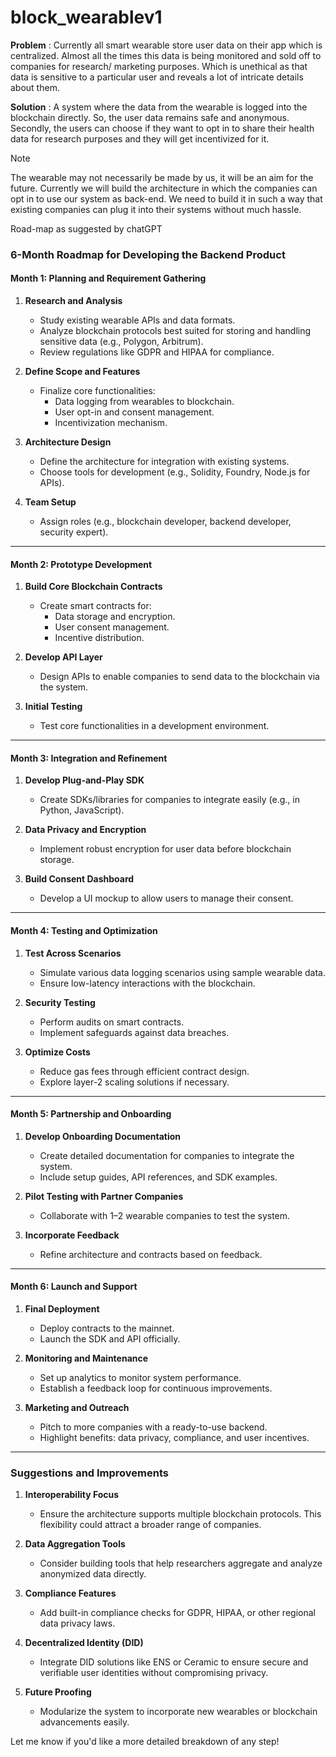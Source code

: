 # block_wearablev1

**Problem** : Currently all smart wearable store user data on their app which is centralized. Almost all the times this data is being monitored and sold off to companies for research/ marketing purposes. Which is unethical as that data is sensitive to a particular user and reveals a lot of intricate details about them.

**Solution** : A system where the data from the wearable is logged into the blockchain directly. So, the user data remains safe and anonymous. Secondly, the users can choose if they want to opt in to share their health data for research purposes and they will get incentivized for it. 
>[!NOTE]
>The wearable may not necessarily be made by us, it will be an aim for the future. Currently we will build the architecture in which the companies can opt in to use our system as back-end. We need to build it in such a way that existing companies can plug it into their systems without much hassle.

Road-map as suggested by chatGPT

### 6-Month Roadmap for Developing the Backend Product

#### Month 1: **Planning and Requirement Gathering**

1. **Research and Analysis**
    
    - Study existing wearable APIs and data formats.
    - Analyze blockchain protocols best suited for storing and handling sensitive data (e.g., Polygon, Arbitrum).
    - Review regulations like GDPR and HIPAA for compliance.
2. **Define Scope and Features**
    
    - Finalize core functionalities:
        - Data logging from wearables to blockchain.
        - User opt-in and consent management.
        - Incentivization mechanism.
3. **Architecture Design**
    
    - Define the architecture for integration with existing systems.
    - Choose tools for development (e.g., Solidity, Foundry, Node.js for APIs).
4. **Team Setup**
    
    - Assign roles (e.g., blockchain developer, backend developer, security expert).

---

#### Month 2: **Prototype Development**

1. **Build Core Blockchain Contracts**
    
    - Create smart contracts for:
        - Data storage and encryption.
        - User consent management.
        - Incentive distribution.
2. **Develop API Layer**
    
    - Design APIs to enable companies to send data to the blockchain via the system.
3. **Initial Testing**
    
    - Test core functionalities in a development environment.

---

#### Month 3: **Integration and Refinement**

1. **Develop Plug-and-Play SDK**
    
    - Create SDKs/libraries for companies to integrate easily (e.g., in Python, JavaScript).
2. **Data Privacy and Encryption**
    
    - Implement robust encryption for user data before blockchain storage.
3. **Build Consent Dashboard**
    
    - Develop a UI mockup to allow users to manage their consent.

---

#### Month 4: **Testing and Optimization**

1. **Test Across Scenarios**
    
    - Simulate various data logging scenarios using sample wearable data.
    - Ensure low-latency interactions with the blockchain.
2. **Security Testing**
    
    - Perform audits on smart contracts.
    - Implement safeguards against data breaches.
3. **Optimize Costs**
    
    - Reduce gas fees through efficient contract design.
    - Explore layer-2 scaling solutions if necessary.

---

#### Month 5: **Partnership and Onboarding**

1. **Develop Onboarding Documentation**
    
    - Create detailed documentation for companies to integrate the system.
    - Include setup guides, API references, and SDK examples.
2. **Pilot Testing with Partner Companies**
    
    - Collaborate with 1–2 wearable companies to test the system.
3. **Incorporate Feedback**
    
    - Refine architecture and contracts based on feedback.

---

#### Month 6: **Launch and Support**

1. **Final Deployment**
    
    - Deploy contracts to the mainnet.
    - Launch the SDK and API officially.
2. **Monitoring and Maintenance**
    
    - Set up analytics to monitor system performance.
    - Establish a feedback loop for continuous improvements.
3. **Marketing and Outreach**
    
    - Pitch to more companies with a ready-to-use backend.
    - Highlight benefits: data privacy, compliance, and user incentives.

---

### Suggestions and Improvements

1. **Interoperability Focus**
    
    - Ensure the architecture supports multiple blockchain protocols. This flexibility could attract a broader range of companies.
2. **Data Aggregation Tools**
    
    - Consider building tools that help researchers aggregate and analyze anonymized data directly.
3. **Compliance Features**
    
    - Add built-in compliance checks for GDPR, HIPAA, or other regional data privacy laws.
4. **Decentralized Identity (DID)**
    
    - Integrate DID solutions like ENS or Ceramic to ensure secure and verifiable user identities without compromising privacy.
5. **Future Proofing**
    
    - Modularize the system to incorporate new wearables or blockchain advancements easily.

Let me know if you'd like a more detailed breakdown of any step!
